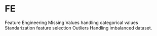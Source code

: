 # FE
Feature Engineering
Missing Values
handling categorical values
Standarization
feature selection
Outliers
Handling imbalanced dataset.
